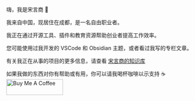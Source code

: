 嗨，我是宋言商 👋

我来自中国，现居住在成都，是一名自由职业者。

我正在通过开源工具、插件和教育资源帮助创业者提高工作效率。

您可能使用过我开发的 VSCode 和 Obsidian 主题，或者看过我写的专栏文章。

有关我正在从事的项目的更多信息，请查看 [宋言商的知识库](https://shong.cc)

如果我做的东西对你有帮助或有用，你可以请我喝杯咖啡以示支持 ☕️ <a href="https://www.buymeacoffee.com/songyanshang" target="_blank"><img src="https://cdn.buymeacoffee.com/buttons/v2/default-yellow.png" alt="Buy Me A Coffee" style="height: 42px !important;width: 150px !important;" ></a>
